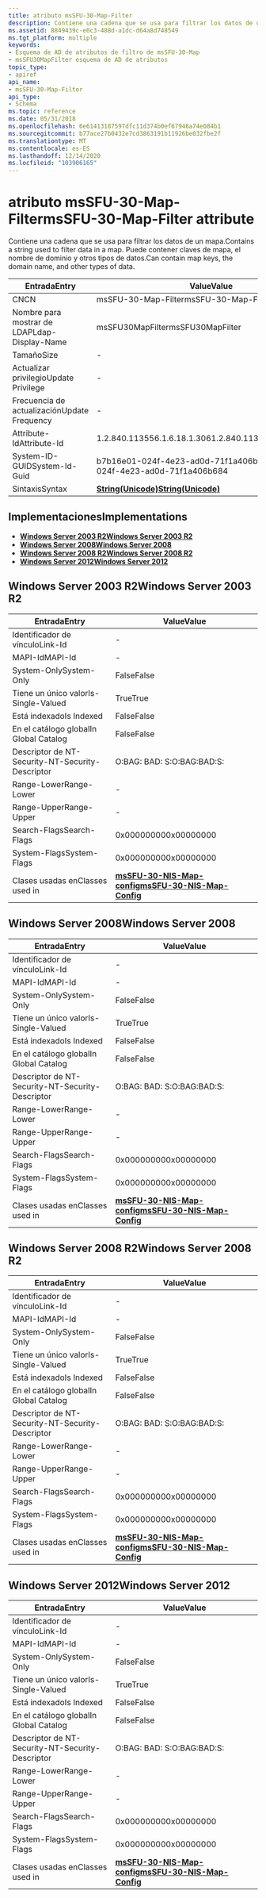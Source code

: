 ```yaml
---
title: atributo msSFU-30-Map-Filter
description: Contiene una cadena que se usa para filtrar los datos de un mapa. Puede contener claves de mapa, el nombre de dominio y otros tipos de datos.
ms.assetid: 8849439c-e0c3-488d-a1dc-d64a8d748549
ms.tgt_platform: multiple
keywords:
- Esquema de AD de atributos de filtro de msSFU-30-Map
- msSFU30MapFilter esquema de AD de atributos
topic_type:
- apiref
api_name:
- msSFU-30-Map-Filter
api_type:
- Schema
ms.topic: reference
ms.date: 05/31/2018
ms.openlocfilehash: 6e61413187597dfc11d374b0ef67946a74e084b1
ms.sourcegitcommit: b77ace27b0432e7cd3863191b11926be032fbe2f
ms.translationtype: MT
ms.contentlocale: es-ES
ms.lasthandoff: 12/14/2020
ms.locfileid: "103906165"
---
```

# <a name="mssfu-30-map-filter-attribute"></a><span data-ttu-id="9d06f-106">atributo msSFU-30-Map-Filter</span><span class="sxs-lookup"><span data-stu-id="9d06f-106">msSFU-30-Map-Filter attribute</span></span>

<span data-ttu-id="9d06f-107">Contiene una cadena que se usa para filtrar los datos de un mapa.</span><span class="sxs-lookup"><span data-stu-id="9d06f-107">Contains a string used to filter data in a map.</span></span> <span data-ttu-id="9d06f-108">Puede contener claves de mapa, el nombre de dominio y otros tipos de datos.</span><span class="sxs-lookup"><span data-stu-id="9d06f-108">Can contain map keys, the domain name, and other types of data.</span></span>



| <span data-ttu-id="9d06f-109">Entrada</span><span class="sxs-lookup"><span data-stu-id="9d06f-109">Entry</span></span> | <span data-ttu-id="9d06f-110">Value</span><span class="sxs-lookup"><span data-stu-id="9d06f-110">Value</span></span> |
|-------------------|---------------------------------------------|
| <span data-ttu-id="9d06f-111">CN</span><span class="sxs-lookup"><span data-stu-id="9d06f-111">CN</span></span>                | <span data-ttu-id="9d06f-112">msSFU-30-Map-Filter</span><span class="sxs-lookup"><span data-stu-id="9d06f-112">msSFU-30-Map-Filter</span></span>                         |
| <span data-ttu-id="9d06f-113">Nombre para mostrar de LDAP</span><span class="sxs-lookup"><span data-stu-id="9d06f-113">Ldap-Display-Name</span></span> | <span data-ttu-id="9d06f-114">msSFU30MapFilter</span><span class="sxs-lookup"><span data-stu-id="9d06f-114">msSFU30MapFilter</span></span>                            |
| <span data-ttu-id="9d06f-115">Tamaño</span><span class="sxs-lookup"><span data-stu-id="9d06f-115">Size</span></span>              | \-                                          |
| <span data-ttu-id="9d06f-116">Actualizar privilegio</span><span class="sxs-lookup"><span data-stu-id="9d06f-116">Update Privilege</span></span>  | \-                                          |
| <span data-ttu-id="9d06f-117">Frecuencia de actualización</span><span class="sxs-lookup"><span data-stu-id="9d06f-117">Update Frequency</span></span>  | \-                                          |
| <span data-ttu-id="9d06f-118">Attribute-Id</span><span class="sxs-lookup"><span data-stu-id="9d06f-118">Attribute-Id</span></span>      | <span data-ttu-id="9d06f-119">1.2.840.113556.1.6.18.1.306</span><span class="sxs-lookup"><span data-stu-id="9d06f-119">1.2.840.113556.1.6.18.1.306</span></span>                 |
| <span data-ttu-id="9d06f-120">System-ID-GUID</span><span class="sxs-lookup"><span data-stu-id="9d06f-120">System-Id-Guid</span></span>    | <span data-ttu-id="9d06f-121">b7b16e01-024f-4e23-ad0d-71f1a406b684</span><span class="sxs-lookup"><span data-stu-id="9d06f-121">b7b16e01-024f-4e23-ad0d-71f1a406b684</span></span>        |
| <span data-ttu-id="9d06f-122">Sintaxis</span><span class="sxs-lookup"><span data-stu-id="9d06f-122">Syntax</span></span>            | [<span data-ttu-id="9d06f-123">**String(Unicode)**</span><span class="sxs-lookup"><span data-stu-id="9d06f-123">**String(Unicode)**</span></span>](s-string-unicode.md) |



## <a name="implementations"></a><span data-ttu-id="9d06f-124">Implementaciones</span><span class="sxs-lookup"><span data-stu-id="9d06f-124">Implementations</span></span>

-   [<span data-ttu-id="9d06f-125">**Windows Server 2003 R2**</span><span class="sxs-lookup"><span data-stu-id="9d06f-125">**Windows Server 2003 R2**</span></span>](#windows-server-2003-r2)
-   [<span data-ttu-id="9d06f-126">**Windows Server 2008**</span><span class="sxs-lookup"><span data-stu-id="9d06f-126">**Windows Server 2008**</span></span>](#windows-server-2008)
-   [<span data-ttu-id="9d06f-127">**Windows Server 2008 R2**</span><span class="sxs-lookup"><span data-stu-id="9d06f-127">**Windows Server 2008 R2**</span></span>](#windows-server-2008-r2)
-   [<span data-ttu-id="9d06f-128">**Windows Server 2012**</span><span class="sxs-lookup"><span data-stu-id="9d06f-128">**Windows Server 2012**</span></span>](#windows-server-2012)

## <a name="windows-server-2003-r2"></a><span data-ttu-id="9d06f-129">Windows Server 2003 R2</span><span class="sxs-lookup"><span data-stu-id="9d06f-129">Windows Server 2003 R2</span></span>



| <span data-ttu-id="9d06f-130">Entrada</span><span class="sxs-lookup"><span data-stu-id="9d06f-130">Entry</span></span> | <span data-ttu-id="9d06f-131">Value</span><span class="sxs-lookup"><span data-stu-id="9d06f-131">Value</span></span> |
|------------------------|---------------------------------------------------------------------|
| <span data-ttu-id="9d06f-132">Identificador de vínculo</span><span class="sxs-lookup"><span data-stu-id="9d06f-132">Link-Id</span></span>                | \-                                                                  |
| <span data-ttu-id="9d06f-133">MAPI-Id</span><span class="sxs-lookup"><span data-stu-id="9d06f-133">MAPI-Id</span></span>                | \-                                                                  |
| <span data-ttu-id="9d06f-134">System-Only</span><span class="sxs-lookup"><span data-stu-id="9d06f-134">System-Only</span></span>            | <span data-ttu-id="9d06f-135">False</span><span class="sxs-lookup"><span data-stu-id="9d06f-135">False</span></span>                                                               |
| <span data-ttu-id="9d06f-136">Tiene un único valor</span><span class="sxs-lookup"><span data-stu-id="9d06f-136">Is-Single-Valued</span></span>       | <span data-ttu-id="9d06f-137">True</span><span class="sxs-lookup"><span data-stu-id="9d06f-137">True</span></span>                                                                |
| <span data-ttu-id="9d06f-138">Está indexado</span><span class="sxs-lookup"><span data-stu-id="9d06f-138">Is Indexed</span></span>             | <span data-ttu-id="9d06f-139">False</span><span class="sxs-lookup"><span data-stu-id="9d06f-139">False</span></span>                                                               |
| <span data-ttu-id="9d06f-140">En el catálogo global</span><span class="sxs-lookup"><span data-stu-id="9d06f-140">In Global Catalog</span></span>      | <span data-ttu-id="9d06f-141">False</span><span class="sxs-lookup"><span data-stu-id="9d06f-141">False</span></span>                                                               |
| <span data-ttu-id="9d06f-142">Descriptor de NT-Security-</span><span class="sxs-lookup"><span data-stu-id="9d06f-142">NT-Security-Descriptor</span></span> | <span data-ttu-id="9d06f-143">O:BAG: BAD: S:</span><span class="sxs-lookup"><span data-stu-id="9d06f-143">O:BAG:BAD:S:</span></span>                                                        |
| <span data-ttu-id="9d06f-144">Range-Lower</span><span class="sxs-lookup"><span data-stu-id="9d06f-144">Range-Lower</span></span>            | \-                                                                  |
| <span data-ttu-id="9d06f-145">Range-Upper</span><span class="sxs-lookup"><span data-stu-id="9d06f-145">Range-Upper</span></span>            | \-                                                                  |
| <span data-ttu-id="9d06f-146">Search-Flags</span><span class="sxs-lookup"><span data-stu-id="9d06f-146">Search-Flags</span></span>           | <span data-ttu-id="9d06f-147">0x00000000</span><span class="sxs-lookup"><span data-stu-id="9d06f-147">0x00000000</span></span>                                                          |
| <span data-ttu-id="9d06f-148">System-Flags</span><span class="sxs-lookup"><span data-stu-id="9d06f-148">System-Flags</span></span>           | <span data-ttu-id="9d06f-149">0x00000000</span><span class="sxs-lookup"><span data-stu-id="9d06f-149">0x00000000</span></span>                                                          |
| <span data-ttu-id="9d06f-150">Clases usadas en</span><span class="sxs-lookup"><span data-stu-id="9d06f-150">Classes used in</span></span>        | [<span data-ttu-id="9d06f-151">**msSFU-30-NIS-Map-config**</span><span class="sxs-lookup"><span data-stu-id="9d06f-151">**msSFU-30-NIS-Map-Config**</span></span>](c-mssfu30nismapconfig.md)<br/> |



## <a name="windows-server-2008"></a><span data-ttu-id="9d06f-152">Windows Server 2008</span><span class="sxs-lookup"><span data-stu-id="9d06f-152">Windows Server 2008</span></span>



| <span data-ttu-id="9d06f-153">Entrada</span><span class="sxs-lookup"><span data-stu-id="9d06f-153">Entry</span></span> | <span data-ttu-id="9d06f-154">Value</span><span class="sxs-lookup"><span data-stu-id="9d06f-154">Value</span></span> |
|------------------------|---------------------------------------------------------------------|
| <span data-ttu-id="9d06f-155">Identificador de vínculo</span><span class="sxs-lookup"><span data-stu-id="9d06f-155">Link-Id</span></span>                | \-                                                                  |
| <span data-ttu-id="9d06f-156">MAPI-Id</span><span class="sxs-lookup"><span data-stu-id="9d06f-156">MAPI-Id</span></span>                | \-                                                                  |
| <span data-ttu-id="9d06f-157">System-Only</span><span class="sxs-lookup"><span data-stu-id="9d06f-157">System-Only</span></span>            | <span data-ttu-id="9d06f-158">False</span><span class="sxs-lookup"><span data-stu-id="9d06f-158">False</span></span>                                                               |
| <span data-ttu-id="9d06f-159">Tiene un único valor</span><span class="sxs-lookup"><span data-stu-id="9d06f-159">Is-Single-Valued</span></span>       | <span data-ttu-id="9d06f-160">True</span><span class="sxs-lookup"><span data-stu-id="9d06f-160">True</span></span>                                                                |
| <span data-ttu-id="9d06f-161">Está indexado</span><span class="sxs-lookup"><span data-stu-id="9d06f-161">Is Indexed</span></span>             | <span data-ttu-id="9d06f-162">False</span><span class="sxs-lookup"><span data-stu-id="9d06f-162">False</span></span>                                                               |
| <span data-ttu-id="9d06f-163">En el catálogo global</span><span class="sxs-lookup"><span data-stu-id="9d06f-163">In Global Catalog</span></span>      | <span data-ttu-id="9d06f-164">False</span><span class="sxs-lookup"><span data-stu-id="9d06f-164">False</span></span>                                                               |
| <span data-ttu-id="9d06f-165">Descriptor de NT-Security-</span><span class="sxs-lookup"><span data-stu-id="9d06f-165">NT-Security-Descriptor</span></span> | <span data-ttu-id="9d06f-166">O:BAG: BAD: S:</span><span class="sxs-lookup"><span data-stu-id="9d06f-166">O:BAG:BAD:S:</span></span>                                                        |
| <span data-ttu-id="9d06f-167">Range-Lower</span><span class="sxs-lookup"><span data-stu-id="9d06f-167">Range-Lower</span></span>            | \-                                                                  |
| <span data-ttu-id="9d06f-168">Range-Upper</span><span class="sxs-lookup"><span data-stu-id="9d06f-168">Range-Upper</span></span>            | \-                                                                  |
| <span data-ttu-id="9d06f-169">Search-Flags</span><span class="sxs-lookup"><span data-stu-id="9d06f-169">Search-Flags</span></span>           | <span data-ttu-id="9d06f-170">0x00000000</span><span class="sxs-lookup"><span data-stu-id="9d06f-170">0x00000000</span></span>                                                          |
| <span data-ttu-id="9d06f-171">System-Flags</span><span class="sxs-lookup"><span data-stu-id="9d06f-171">System-Flags</span></span>           | <span data-ttu-id="9d06f-172">0x00000000</span><span class="sxs-lookup"><span data-stu-id="9d06f-172">0x00000000</span></span>                                                          |
| <span data-ttu-id="9d06f-173">Clases usadas en</span><span class="sxs-lookup"><span data-stu-id="9d06f-173">Classes used in</span></span>        | [<span data-ttu-id="9d06f-174">**msSFU-30-NIS-Map-config**</span><span class="sxs-lookup"><span data-stu-id="9d06f-174">**msSFU-30-NIS-Map-Config**</span></span>](c-mssfu30nismapconfig.md)<br/> |



## <a name="windows-server-2008-r2"></a><span data-ttu-id="9d06f-175">Windows Server 2008 R2</span><span class="sxs-lookup"><span data-stu-id="9d06f-175">Windows Server 2008 R2</span></span>



| <span data-ttu-id="9d06f-176">Entrada</span><span class="sxs-lookup"><span data-stu-id="9d06f-176">Entry</span></span> | <span data-ttu-id="9d06f-177">Value</span><span class="sxs-lookup"><span data-stu-id="9d06f-177">Value</span></span> |
|------------------------|---------------------------------------------------------------------|
| <span data-ttu-id="9d06f-178">Identificador de vínculo</span><span class="sxs-lookup"><span data-stu-id="9d06f-178">Link-Id</span></span>                | \-                                                                  |
| <span data-ttu-id="9d06f-179">MAPI-Id</span><span class="sxs-lookup"><span data-stu-id="9d06f-179">MAPI-Id</span></span>                | \-                                                                  |
| <span data-ttu-id="9d06f-180">System-Only</span><span class="sxs-lookup"><span data-stu-id="9d06f-180">System-Only</span></span>            | <span data-ttu-id="9d06f-181">False</span><span class="sxs-lookup"><span data-stu-id="9d06f-181">False</span></span>                                                               |
| <span data-ttu-id="9d06f-182">Tiene un único valor</span><span class="sxs-lookup"><span data-stu-id="9d06f-182">Is-Single-Valued</span></span>       | <span data-ttu-id="9d06f-183">True</span><span class="sxs-lookup"><span data-stu-id="9d06f-183">True</span></span>                                                                |
| <span data-ttu-id="9d06f-184">Está indexado</span><span class="sxs-lookup"><span data-stu-id="9d06f-184">Is Indexed</span></span>             | <span data-ttu-id="9d06f-185">False</span><span class="sxs-lookup"><span data-stu-id="9d06f-185">False</span></span>                                                               |
| <span data-ttu-id="9d06f-186">En el catálogo global</span><span class="sxs-lookup"><span data-stu-id="9d06f-186">In Global Catalog</span></span>      | <span data-ttu-id="9d06f-187">False</span><span class="sxs-lookup"><span data-stu-id="9d06f-187">False</span></span>                                                               |
| <span data-ttu-id="9d06f-188">Descriptor de NT-Security-</span><span class="sxs-lookup"><span data-stu-id="9d06f-188">NT-Security-Descriptor</span></span> | <span data-ttu-id="9d06f-189">O:BAG: BAD: S:</span><span class="sxs-lookup"><span data-stu-id="9d06f-189">O:BAG:BAD:S:</span></span>                                                        |
| <span data-ttu-id="9d06f-190">Range-Lower</span><span class="sxs-lookup"><span data-stu-id="9d06f-190">Range-Lower</span></span>            | \-                                                                  |
| <span data-ttu-id="9d06f-191">Range-Upper</span><span class="sxs-lookup"><span data-stu-id="9d06f-191">Range-Upper</span></span>            | \-                                                                  |
| <span data-ttu-id="9d06f-192">Search-Flags</span><span class="sxs-lookup"><span data-stu-id="9d06f-192">Search-Flags</span></span>           | <span data-ttu-id="9d06f-193">0x00000000</span><span class="sxs-lookup"><span data-stu-id="9d06f-193">0x00000000</span></span>                                                          |
| <span data-ttu-id="9d06f-194">System-Flags</span><span class="sxs-lookup"><span data-stu-id="9d06f-194">System-Flags</span></span>           | <span data-ttu-id="9d06f-195">0x00000000</span><span class="sxs-lookup"><span data-stu-id="9d06f-195">0x00000000</span></span>                                                          |
| <span data-ttu-id="9d06f-196">Clases usadas en</span><span class="sxs-lookup"><span data-stu-id="9d06f-196">Classes used in</span></span>        | [<span data-ttu-id="9d06f-197">**msSFU-30-NIS-Map-config**</span><span class="sxs-lookup"><span data-stu-id="9d06f-197">**msSFU-30-NIS-Map-Config**</span></span>](c-mssfu30nismapconfig.md)<br/> |



## <a name="windows-server-2012"></a><span data-ttu-id="9d06f-198">Windows Server 2012</span><span class="sxs-lookup"><span data-stu-id="9d06f-198">Windows Server 2012</span></span>



| <span data-ttu-id="9d06f-199">Entrada</span><span class="sxs-lookup"><span data-stu-id="9d06f-199">Entry</span></span> | <span data-ttu-id="9d06f-200">Value</span><span class="sxs-lookup"><span data-stu-id="9d06f-200">Value</span></span> |
|------------------------|---------------------------------------------------------------------|
| <span data-ttu-id="9d06f-201">Identificador de vínculo</span><span class="sxs-lookup"><span data-stu-id="9d06f-201">Link-Id</span></span>                | \-                                                                  |
| <span data-ttu-id="9d06f-202">MAPI-Id</span><span class="sxs-lookup"><span data-stu-id="9d06f-202">MAPI-Id</span></span>                | \-                                                                  |
| <span data-ttu-id="9d06f-203">System-Only</span><span class="sxs-lookup"><span data-stu-id="9d06f-203">System-Only</span></span>            | <span data-ttu-id="9d06f-204">False</span><span class="sxs-lookup"><span data-stu-id="9d06f-204">False</span></span>                                                               |
| <span data-ttu-id="9d06f-205">Tiene un único valor</span><span class="sxs-lookup"><span data-stu-id="9d06f-205">Is-Single-Valued</span></span>       | <span data-ttu-id="9d06f-206">True</span><span class="sxs-lookup"><span data-stu-id="9d06f-206">True</span></span>                                                                |
| <span data-ttu-id="9d06f-207">Está indexado</span><span class="sxs-lookup"><span data-stu-id="9d06f-207">Is Indexed</span></span>             | <span data-ttu-id="9d06f-208">False</span><span class="sxs-lookup"><span data-stu-id="9d06f-208">False</span></span>                                                               |
| <span data-ttu-id="9d06f-209">En el catálogo global</span><span class="sxs-lookup"><span data-stu-id="9d06f-209">In Global Catalog</span></span>      | <span data-ttu-id="9d06f-210">False</span><span class="sxs-lookup"><span data-stu-id="9d06f-210">False</span></span>                                                               |
| <span data-ttu-id="9d06f-211">Descriptor de NT-Security-</span><span class="sxs-lookup"><span data-stu-id="9d06f-211">NT-Security-Descriptor</span></span> | <span data-ttu-id="9d06f-212">O:BAG: BAD: S:</span><span class="sxs-lookup"><span data-stu-id="9d06f-212">O:BAG:BAD:S:</span></span>                                                        |
| <span data-ttu-id="9d06f-213">Range-Lower</span><span class="sxs-lookup"><span data-stu-id="9d06f-213">Range-Lower</span></span>            | \-                                                                  |
| <span data-ttu-id="9d06f-214">Range-Upper</span><span class="sxs-lookup"><span data-stu-id="9d06f-214">Range-Upper</span></span>            | \-                                                                  |
| <span data-ttu-id="9d06f-215">Search-Flags</span><span class="sxs-lookup"><span data-stu-id="9d06f-215">Search-Flags</span></span>           | <span data-ttu-id="9d06f-216">0x00000000</span><span class="sxs-lookup"><span data-stu-id="9d06f-216">0x00000000</span></span>                                                          |
| <span data-ttu-id="9d06f-217">System-Flags</span><span class="sxs-lookup"><span data-stu-id="9d06f-217">System-Flags</span></span>           | <span data-ttu-id="9d06f-218">0x00000000</span><span class="sxs-lookup"><span data-stu-id="9d06f-218">0x00000000</span></span>                                                          |
| <span data-ttu-id="9d06f-219">Clases usadas en</span><span class="sxs-lookup"><span data-stu-id="9d06f-219">Classes used in</span></span>        | [<span data-ttu-id="9d06f-220">**msSFU-30-NIS-Map-config**</span><span class="sxs-lookup"><span data-stu-id="9d06f-220">**msSFU-30-NIS-Map-Config**</span></span>](c-mssfu30nismapconfig.md)<br/> |



 

 





